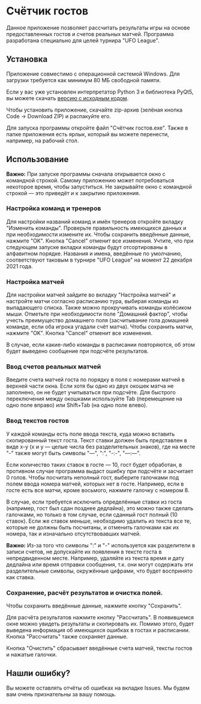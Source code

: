 # Счётчик гостов
Данное приложение позволяет рассчитать результаты игры на основе предоставленных гостов и счетов реальных матчей. Программа разработана специально для целей турнира "UFO League".

## Установка
Приложение совместимо с операционной системой Windows. Для загрузки требуется как минимум 80 МБ свободной памяти.

Если у вас уже установлен интерпретатор Python 3 и библиотека PyQt5, вы можете скачать [версию с исходным кодом](https://github.com/Mednaceex/Gost_Counter_Python).

Чтобы установить приложение, скачайте zip-архив (зелёная кнопка Code -> Download ZIP) и распакуйте его.

Для запуска программы откройте файл "Счётчик гостов.exe". Также в папке приложения есть ярлык, который вы можете перенести, например, на рабочий стол.

## Использование
**Важно:** При запуске программы сначала открывается окно с командной строкой. Самому приложению может потребоваться некоторое время, чтобы запуститься. Не закрывайте окно с командной строкой — это приведёт и к закрытию приложения.

### Настройка команд и тренеров
Для настройки названий команд и имён тренеров откройте вкладку "Изменить команды". Проверьте правильность имеющихся данных и при необходимости измените их. Чтобы сохранить введённые данные, нажмите "OK". Кнопка "Cancel" отменит все изменения.
Учтите, что при следующем запуске вкладки команды будут отсортированы в алфавитном порядке. Названия и имена, введённые по умолчанию, соответствуют таковым в турнире "UFO League" на момент 22 декабря 2021 года.

### Настройка матчей
Для настройки матчей зайдите во вкладку "Настройка матчей" и настройте матчи согласно расписанию тура, выбирая команды из выпадающего списка. Также можно прокручивать команды колёсиком мыши. Отметьте при необходимости поле "Домашний фактор", чтобы учесть преимущество домашнего поля (засчитывание гола домашней команде, если оба игрока угадали счёт матча). Чтобы сохранить матчи, нажмите "OK". Кнопка "Cancel" отменит все изменения.

В случае, если какие-либо команды в расписании повторяются, об этом будет выведено сообщение при подсчёте результатов.

### Ввод счетов реальных матчей
Введите счета матчей госта по порядку в поля с номерами матчей в верхней части окна. Если хотя бы одно из двух окошек матча не заполнено, он не будет учитываться при подсчёте. Для быстрого переключения между окошками используйте Tab (перемещение на одно поле вправо) или Shift+Tab (на одно поле влево).

### Ввод текстов гостов
У каждой команды есть поле ввода текста, куда можно вставить скопированный текст госта. Текст ставки должен быть представлен в виде x-y (x и y — целые числа без разделительных знаков), где на месте "-" также могут быть символы "—", ":", "-:-", "—:—".

Если количество таких ставок в госте — 10, гост будет обработан, в противном случае программа выдаст ошибку при подсчёте и засчитает 0 голов. Чтобы посчитать неполный гост, выберите галочками под полем ввода номера матчей, которых нет в госте. Например, если в госте есть все матчи, кроме восьмого, нажмите галочку с номером 8.

В случае, если требуется исключить определённые ставки из госта (например, гост был сдан позднее дедлайна), это можно также сделать галочками, но только в том случае, если сданный гост полный (10 ставок).
Если же ставок меньше, необходимо удалить из текста все те, которые не должны быть посчитаны, и отменить галочками как их номера, так и изначально отсутствовавших матчей.

**Важно:** Из-за того что символы ":" и "-" используется как разделители в записи счетов, не допускайте их появления в тексте госта в непредвиденном месте. Например, удаляйте из текста время и дату дедлайна или время отправки сообщения, т.к. они могут содержать эти разделительные символы, окружённые цифрами, что будет воспринято как ставка.

### Сохранение, расчёт результатов и очистка полей.
Чтобы сохранить введённые данные, нажмите кнопку "Сохранить".

Для расчёта результатов нажмите кнопку "Рассчитать". В появившемся окне можно увидеть результаты и скопировать их. Помимо этого, будет выведена информация об имеющихся ошибках в гостах и расписании. Кнопка "Рассчитать" также сохраняет данные.

Кнопка "Очистить" сбрасывает введённые счета матчей, тексты гостов и нажатые галочки.

## Нашли ошибку?
Вы можете оставлять отчёты об ошибках на вкладке Issues. Мы будем вам очень признательны за вашу помощь.
